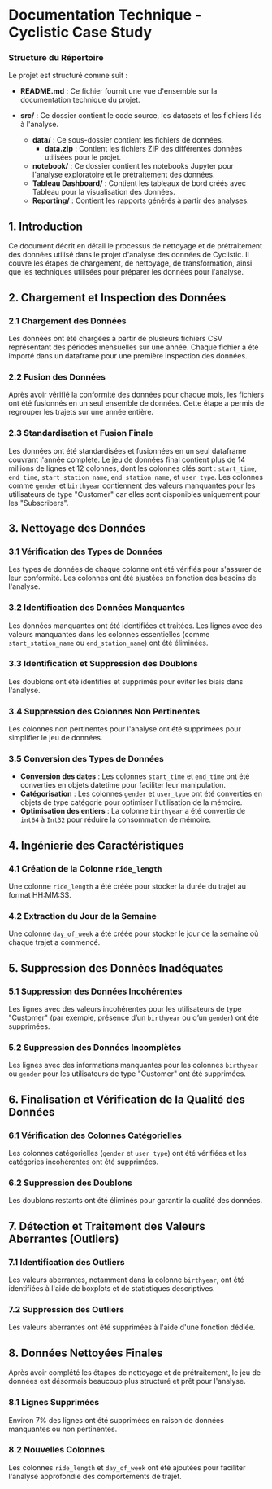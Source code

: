 # Documentation Technique - Cyclistic Case Study

### Structure du Répertoire
Le projet est structuré comme suit :

- **README.md** : Ce fichier fournit une vue d'ensemble sur la documentation technique du projet.

- **src/** : Ce dossier contient le code source, les datasets et les fichiers liés à l'analyse.
  - **data/** : Ce sous-dossier contient les fichiers de données.
    - **data.zip** : Contient les fichiers ZIP des différentes données utilisées pour le projet.
  - **notebook/** : Ce dossier contient les notebooks Jupyter pour l'analyse exploratoire et le prétraitement des données.
  - **Tableau Dashboard/** : Contient les tableaux de bord créés avec Tableau pour la visualisation des données.
  - **Reporting/** : Contient les rapports générés à partir des analyses.

## 1. Introduction
Ce document décrit en détail le processus de nettoyage et de prétraitement des données utilisé dans le projet d'analyse des données de Cyclistic. Il couvre les étapes de chargement, de nettoyage, de transformation, ainsi que les techniques utilisées pour préparer les données pour l'analyse.

## 2. Chargement et Inspection des Données
### 2.1 Chargement des Données
Les données ont été chargées à partir de plusieurs fichiers CSV représentant des périodes mensuelles sur une année. Chaque fichier a été importé dans un dataframe pour une première inspection des données.

### 2.2 Fusion des Données
Après avoir vérifié la conformité des données pour chaque mois, les fichiers ont été fusionnés en un seul ensemble de données. Cette étape a permis de regrouper les trajets sur une année entière.

### 2.3 Standardisation et Fusion Finale
Les données ont été standardisées et fusionnées en un seul dataframe couvrant l'année complète. Le jeu de données final contient plus de 14 millions de lignes et 12 colonnes, dont les colonnes clés sont : `start_time`, `end_time`, `start_station_name`, `end_station_name`, et `user_type`. Les colonnes comme `gender` et `birthyear` contiennent des valeurs manquantes pour les utilisateurs de type "Customer" car elles sont disponibles uniquement pour les "Subscribers".

## 3. Nettoyage des Données
### 3.1 Vérification des Types de Données
Les types de données de chaque colonne ont été vérifiés pour s'assurer de leur conformité. Les colonnes ont été ajustées en fonction des besoins de l'analyse.

### 3.2 Identification des Données Manquantes
Les données manquantes ont été identifiées et traitées. Les lignes avec des valeurs manquantes dans les colonnes essentielles (comme `start_station_name` ou `end_station_name`) ont été éliminées.

### 3.3 Identification et Suppression des Doublons
Les doublons ont été identifiés et supprimés pour éviter les biais dans l'analyse.

### 3.4 Suppression des Colonnes Non Pertinentes
Les colonnes non pertinentes pour l'analyse ont été supprimées pour simplifier le jeu de données.

### 3.5 Conversion des Types de Données
- **Conversion des dates** : Les colonnes `start_time` et `end_time` ont été converties en objets datetime pour faciliter leur manipulation.
- **Catégorisation** : Les colonnes `gender` et `user_type` ont été converties en objets de type catégorie pour optimiser l'utilisation de la mémoire.
- **Optimisation des entiers** : La colonne `birthyear` a été convertie de `int64` à `Int32` pour réduire la consommation de mémoire.

## 4. Ingénierie des Caractéristiques
### 4.1 Création de la Colonne `ride_length`
Une colonne `ride_length` a été créée pour stocker la durée du trajet au format HH:MM:SS.

### 4.2 Extraction du Jour de la Semaine
Une colonne `day_of_week` a été créée pour stocker le jour de la semaine où chaque trajet a commencé.

## 5. Suppression des Données Inadéquates
### 5.1 Suppression des Données Incohérentes
Les lignes avec des valeurs incohérentes pour les utilisateurs de type "Customer" (par exemple, présence d’un `birthyear` ou d’un `gender`) ont été supprimées.

### 5.2 Suppression des Données Incomplètes
Les lignes avec des informations manquantes pour les colonnes `birthyear` ou `gender` pour les utilisateurs de type "Customer" ont été supprimées.

## 6. Finalisation et Vérification de la Qualité des Données
### 6.1 Vérification des Colonnes Catégorielles
Les colonnes catégorielles (`gender` et `user_type`) ont été vérifiées et les catégories incohérentes ont été supprimées.

### 6.2 Suppression des Doublons
Les doublons restants ont été éliminés pour garantir la qualité des données.

## 7. Détection et Traitement des Valeurs Aberrantes (Outliers)
### 7.1 Identification des Outliers
Les valeurs aberrantes, notamment dans la colonne `birthyear`, ont été identifiées à l'aide de boxplots et de statistiques descriptives.

### 7.2 Suppression des Outliers
Les valeurs aberrantes ont été supprimées à l'aide d'une fonction dédiée.

## 8. Données Nettoyées Finales
Après avoir complété les étapes de nettoyage et de prétraitement, le jeu de données est désormais beaucoup plus structuré et prêt pour l'analyse.

### 8.1 Lignes Supprimées
Environ 7% des lignes ont été supprimées en raison de données manquantes ou non pertinentes.

### 8.2 Nouvelles Colonnes
Les colonnes `ride_length` et `day_of_week` ont été ajoutées pour faciliter l'analyse approfondie des comportements de trajet.

